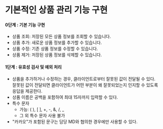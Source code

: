 # 기본적인 상품 관리 기능 구현
#### 0단계 : 기본 기능 구현
* 상품 조회: 저장된 모든 상품 정보를 조회할 수 있습니다.
* 상품 추가: 새로운 상품 정보를 추가할 수 있습니다.
* 상품 수정: 기존 상품 정보를 수정할 수 있습니다.
* 상품 제거: 저장된 상품 정보를 삭제할 수 있습니다.

#### 1단계 : 유효성 검사 및 예외 처리
* 상품을 추가하거나 수정하는 경우, 클라이언트로부터 잘못된 값이 전달될 수 있다. 잘못된 값이 전달되면 클라이언트가 어떤 부분이 왜 잘못되었는지 인지할 수 있도록 응답을 제공한다.
* 상품 이름은 공백을 포함하여 최대 15자까지 입력할 수 있다.
* 특수 문자
  * 가능: ( ), [ ], +, -, &, /, _
  * 그 외 특수 문자 사용 불가
* "카카오"가 포함된 문구는 담당 MD와 협의한 경우에만 사용할 수 있다.
  
